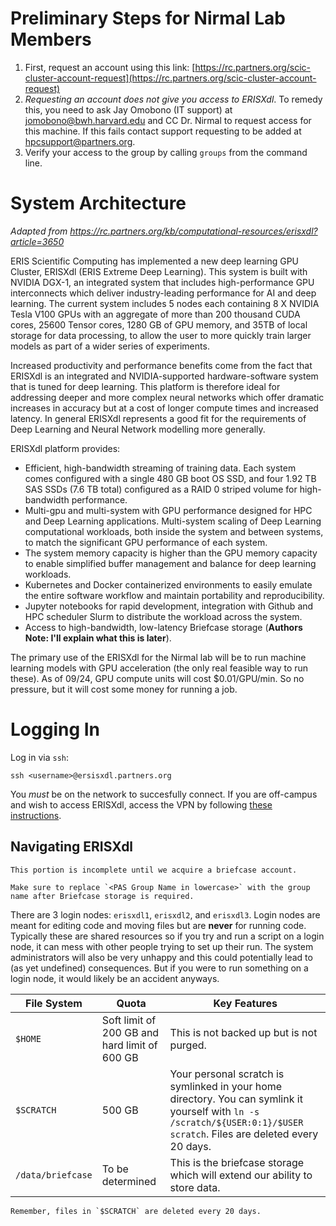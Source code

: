 # Preliminary Steps for Nirmal Lab Members

1. First, request an account using this link: [https://rc.partners.org/scic-cluster-account-request](https://rc.partners.org/scic-cluster-account-request)
2. *Requesting an account does not give you access to ERISXdl*. To remedy this, you need to ask Jay Omobono (IT support) at [jomobono@bwh.harvard.edu](jomobono@bwh.harvard.edu) and CC Dr. Nirmal to request access for this machine. If this fails contact support requesting to be added at [hpcsupport@partners.org](hpcsupport@partners.org). 
3. Verify your access to the group by calling `groups` from the command line. 

# System Architecture
*Adapted from https://rc.partners.org/kb/computational-resources/erisxdl?article=3650*

ERIS Scientific Computing has implemented a new deep learning GPU Cluster, ERISXdl (ERIS Extreme Deep Learning). This system is built with NVIDIA DGX-1, an integrated system that includes high-performance GPU interconnects which deliver industry-leading performance for AI and deep learning. The current system includes 5 nodes each containing 8 X NVIDIA Tesla V100 GPUs with an aggregate of more than 200 thousand CUDA cores, 25600 Tensor cores, 1280 GB of GPU memory, and 35TB of local storage for data processing, to allow the user to more quickly train larger models as part of a wider series of experiments.
 
Increased productivity and performance benefits come from the fact that ERISXdl is an integrated and NVIDIA-supported hardware-software system that is tuned for deep learning. This platform is therefore ideal for addressing deeper and more complex neural networks which offer dramatic increases in accuracy but at a cost of longer compute times and increased latency. In general ERISXdl represents a good fit for the requirements of Deep Learning and Neural Network modelling more generally. 
 
ERISXdl platform provides:

- Efficient, high-bandwidth streaming of training data. Each system comes configured with a single 480 GB boot OS SSD, and four 1.92 TB SAS SSDs (7.6 TB total) configured as a RAID 0 striped volume for high-bandwidth performance.
- Multi-gpu and multi-system with GPU performance designed for HPC and Deep Learning applications. Multi-system scaling of Deep Learning computational workloads, both inside the system and between systems, to match the significant GPU performance of each system.
- The system memory capacity is higher than the GPU memory capacity to enable simplified buffer management and balance for deep learning workloads.
- Kubernetes and Docker containerized environments to easily emulate the entire software workflow and maintain portability and reproducibility.
- Jupyter notebooks for rapid development, integration with Github and HPC scheduler Slurm to distribute the workload across the system.
- Access to high-bandwidth, low-latency Briefcase storage (__Authors Note: I'll explain what this is later__).

The primary use of the ERISXdl for the Nirmal lab will be to run machine learning models with GPU acceleration (the only real feasible way to run these). As of 09/24, GPU compute units will cost $0.01/GPU/min. So no pressure, but it will cost some money for running a job. 

# Logging In
Log in via `ssh`:
```{code} bash
ssh <username>@ersisxdl.partners.org
```

You *must* be on the network to succesfully connect. If you are off-campus and wish to access ERISXdl, access the VPN by following [these instructions](https://partnershealthcare.service-now.com/isservicehub?id=kb_article_view&sysparm_article=KB0023967&sys_kb_id=79ad94774ff642005fcfdefd0210c747&spa=1).

## Navigating ERISXdl
```{error}
This portion is incomplete until we acquire a briefcase account. 

Make sure to replace `<PAS Group Name in lowercase>` with the group name after Briefcase storage is required. 
```

There are 3 login nodes: `erisxdl1`, `erisxdl2`, and `erisxdl3`. Login nodes are meant for editing code and moving files but are __never__ for running code. Typically these are shared resources so if you try and run a script on a login node, it can mess with other people trying to set up their run. The system administrators will also be very unhappy and this could potentially lead to (as yet undefined) consequences. But if you were to run something on a login node, it would likely be an accident anyways. 

| File System | Quota | Key Features |
| ----------- | ----- | ------------ |
| `$HOME` | Soft limit of 200 GB and hard limit of 600 GB | This is not backed up but is not purged.  | 
| `$SCRATCH` | 500 GB | Your personal scratch is symlinked in your home directory. You can symlink it yourself with `ln -s /scratch/${USER:0:1}/$USER scratch`. Files are deleted every 20 days.| 
| `/data/briefcase` | To be determined | This is the briefcase storage which will extend our ability to store data. |

```{warning}
Remember, files in `$SCRATCH` are deleted every 20 days. 
```
